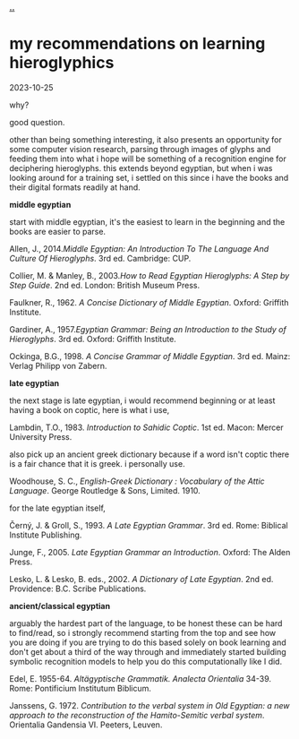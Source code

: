 **[..](/)**

# my recommendations on learning hieroglyphics

<time id ="post-date">2023-10-25</time>


why?

good question.

other than being something interesting, it also presents an opportunity for some computer vision research, parsing through images of glyphs and feeding them into what i hope will be something of a recognition engine for deciphering hieroglyphs. this extends beyond egyptian, but when i was looking around for a training set, i settled on this since i have the books and their digital formats readily at hand. 

**middle egyptian**

start with middle egyptian, it's the easiest to learn in the beginning and the books are easier to parse.

Allen, J., 2014.*Middle Egyptian: An Introduction To The Language And Culture Of Hieroglyphs*. 3rd ed. Cambridge: CUP.

Collier, M. & Manley, B., 2003.*How to Read Egyptian Hieroglyphs: A Step by Step Guide*. 2nd ed. London: British Museum Press.

Faulkner, R., 1962. *A Concise Dictionary of Middle Egyptian*. Oxford: Griffith Institute.

Gardiner, A., 1957.*Egyptian Grammar: Being an Introduction to the Study of Hieroglyphs*. 3rd ed. Oxford: Griffith Institute.

Ockinga, B.G., 1998. *A Concise Grammar of Middle Egyptian*. 3rd ed. Mainz: Verlag Philipp von Zabern.  


**late egyptian**

the next stage is late egyptian, i would recommend beginning or at least having a book on coptic, here is what i use,

Lambdin, T.O., 1983. *Introduction to Sahidic Coptic*. 1st ed. Macon: Mercer University Press.

also pick up an ancient greek dictionary because if a word isn't coptic there is a fair chance that it is greek. i personally use.

Woodhouse, S. C., *English-Greek Dictionary : Vocabulary of the Attic Language*. George Routledge & Sons, Limited. 1910.

for the late egyptian itself,

Černý, J. & Groll, S., 1993. *A Late Egyptian Grammar*. 3rd ed. Rome: Biblical Institute Publishing.

Junge, F., 2005. *Late Egyptian Grammar an Introduction*. Oxford: The Alden Press.

Lesko, L. & Lesko, B. eds., 2002. *A Dictionary of Late Egyptian*. 2nd ed. Providence: B.C. Scribe Publications.

**ancient/classical egyptian**

arguably the hardest part of the language, to be honest these can be hard to find/read, so i strongly recommend starting from the top and see how you are doing if you are trying to do this based solely on book learning and don't get about a third of the way through and immediately started building symbolic recognition models to help you do this computationally like I did. 

Edel, E. 1955-64. *Altägyptische Grammatik. Analecta Orientalia* 34-39. Rome: Pontificium Institutum Biblicum.

Janssens, G. 1972.  *Contribution to the verbal system in Old Egyptian: a new approach to the reconstruction of the Hamito-Semitic verbal system*. Orientalia Gandensia VI. Peeters, Leuven.
